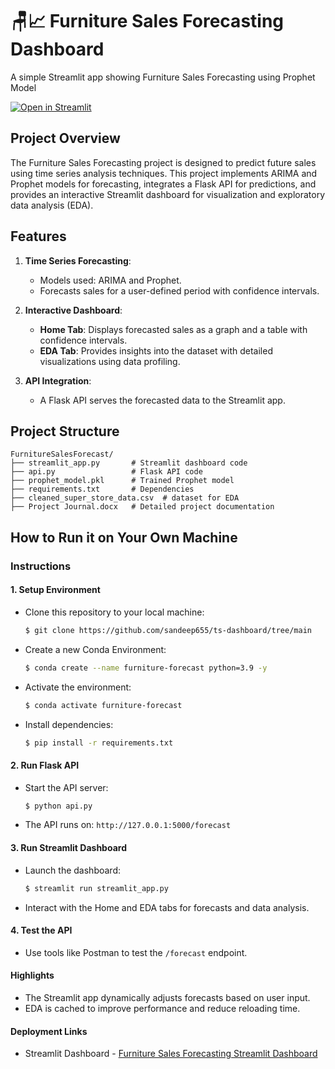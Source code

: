 # 🪑📈 Furniture Sales Forecasting Dashboard

A simple Streamlit app showing Furniture Sales Forecasting using Prophet Model

[![Open in Streamlit](https://static.streamlit.io/badges/streamlit_badge_black_white.svg)](https://ts-dashboard-ft317gdnpk.streamlit.app/)

## Project Overview
The Furniture Sales Forecasting project is designed to predict future sales using time series analysis techniques. This project implements ARIMA and Prophet models for forecasting, integrates a Flask API for predictions, and provides an interactive Streamlit dashboard for visualization and exploratory data analysis (EDA).

## Features
1. **Time Series Forecasting**:
   - Models used: ARIMA and Prophet.
   - Forecasts sales for a user-defined period with confidence intervals.

2. **Interactive Dashboard**:
   - **Home Tab**: Displays forecasted sales as a graph and a table with confidence intervals.
   - **EDA Tab**: Provides insights into the dataset with detailed visualizations using data profiling.

3. **API Integration**:
   - A Flask API serves the forecasted data to the Streamlit app.

## Project Structure
```plaintext
FurnitureSalesForecast/
├── streamlit_app.py       # Streamlit dashboard code
├── api.py                 # Flask API code
├── prophet_model.pkl      # Trained Prophet model
├── requirements.txt       # Dependencies
├── cleaned_super_store_data.csv  # dataset for EDA
├── Project Journal.docx   # Detailed project documentation
```
## How to Run it on Your Own Machine

### Instructions

#### 1. Setup Environment
- Clone this repository to your local machine:
    ```bash
    $ git clone https://github.com/sandeep655/ts-dashboard/tree/main
    ```
- Create a new Conda Environment:
    ```bash
    $ conda create --name furniture-forecast python=3.9 -y
    ```
- Activate the environment:
    ```bash
    $ conda activate furniture-forecast
    ```
- Install dependencies:
    ```bash
    $ pip install -r requirements.txt


#### 2. Run Flask API
- Start the API server:
   ```bash
   $ python api.py
- The API runs on: ```http://127.0.0.1:5000/forecast```
#### 3. Run Streamlit Dashboard
- Launch the dashboard:
    ```bash
    $ streamlit run streamlit_app.py
    ```
- Interact with the Home and EDA tabs for forecasts and data analysis.
#### 4. Test the API
- Use tools like Postman to test the ```/forecast``` endpoint.
#### Highlights
- The Streamlit app dynamically adjusts forecasts based on user input.
- EDA is cached to improve performance and reduce reloading time.
#### Deployment Links
- Streamlit Dashboard - [Furniture Sales Forecasting Streamlit Dashboard](https://ts-dashboard-ft317gdnpk.streamlit.app/)
